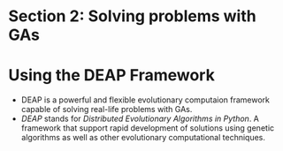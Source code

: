# Section 2: Solving problems with GAs

# Using the DEAP Framework
- DEAP is a powerful and flexible evolutionary computaion framework capable of solving real-life problems with GAs.
- *DEAP* stands for *Distributed Evolutionary Algorithms in Python*.
A framework that support rapid development of solutions using genetic algorithms as well as other evolutionary computational techniques.
